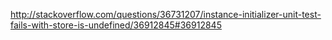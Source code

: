 http://stackoverflow.com/questions/36731207/instance-initializer-unit-test-fails-with-store-is-undefined/36912845#36912845
